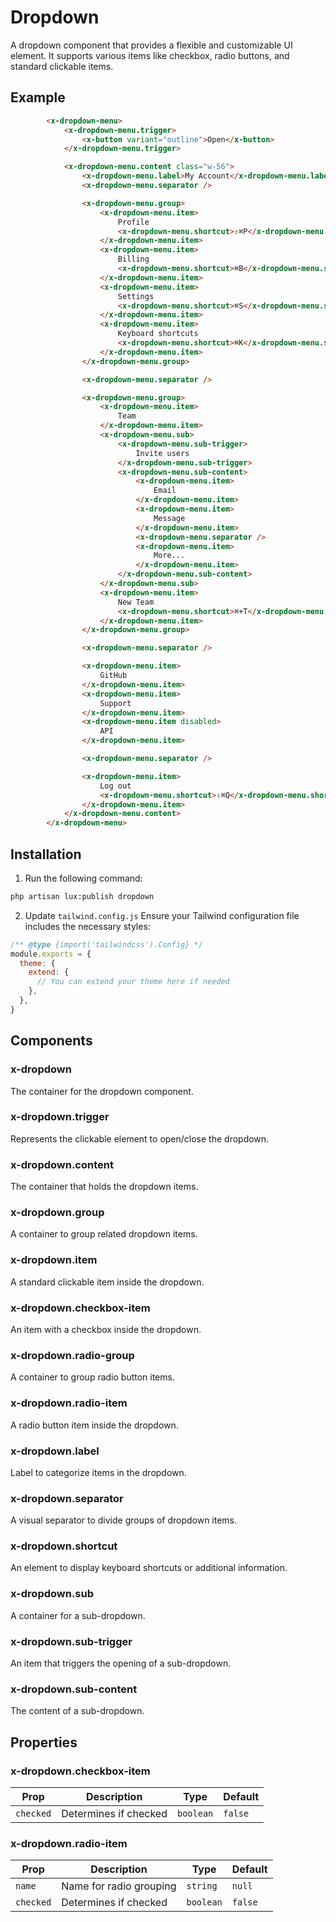 # Dropdown
A dropdown component that provides a flexible and customizable UI element. It supports various items like checkbox, radio buttons, and standard clickable items.

## Example
```html
        <x-dropdown-menu>
            <x-dropdown-menu.trigger>
                <x-button variant="outline">Open</x-button>
            </x-dropdown-menu.trigger>

            <x-dropdown-menu.content class="w-56">
                <x-dropdown-menu.label>My Account</x-dropdown-menu.label>
                <x-dropdown-menu.separator />

                <x-dropdown-menu.group>
                    <x-dropdown-menu.item>
                        Profile
                        <x-dropdown-menu.shortcut>⇧⌘P</x-dropdown-menu.shortcut>
                    </x-dropdown-menu.item>
                    <x-dropdown-menu.item>
                        Billing
                        <x-dropdown-menu.shortcut>⌘B</x-dropdown-menu.shortcut>
                    </x-dropdown-menu.item>
                    <x-dropdown-menu.item>
                        Settings
                        <x-dropdown-menu.shortcut>⌘S</x-dropdown-menu.shortcut>
                    </x-dropdown-menu.item>
                    <x-dropdown-menu.item>
                        Keyboard shortcuts
                        <x-dropdown-menu.shortcut>⌘K</x-dropdown-menu.shortcut>
                    </x-dropdown-menu.item>
                </x-dropdown-menu.group>

                <x-dropdown-menu.separator />

                <x-dropdown-menu.group>
                    <x-dropdown-menu.item>
                        Team
                    </x-dropdown-menu.item>
                    <x-dropdown-menu.sub>
                        <x-dropdown-menu.sub-trigger>
                            Invite users
                        </x-dropdown-menu.sub-trigger>
                        <x-dropdown-menu.sub-content>
                            <x-dropdown-menu.item>
                                Email
                            </x-dropdown-menu.item>
                            <x-dropdown-menu.item>
                                Message
                            </x-dropdown-menu.item>
                            <x-dropdown-menu.separator />
                            <x-dropdown-menu.item>
                                More...
                            </x-dropdown-menu.item>
                        </x-dropdown-menu.sub-content>
                    </x-dropdown-menu.sub>
                    <x-dropdown-menu.item>
                        New Team
                        <x-dropdown-menu.shortcut>⌘+T</x-dropdown-menu.shortcut>
                    </x-dropdown-menu.item>
                </x-dropdown-menu.group>

                <x-dropdown-menu.separator />

                <x-dropdown-menu.item>
                    GitHub
                </x-dropdown-menu.item>
                <x-dropdown-menu.item>
                    Support
                </x-dropdown-menu.item>
                <x-dropdown-menu.item disabled>
                    API
                </x-dropdown-menu.item>

                <x-dropdown-menu.separator />

                <x-dropdown-menu.item>
                    Log out
                    <x-dropdown-menu.shortcut>⇧⌘Q</x-dropdown-menu.shortcut>
                </x-dropdown-menu.item>
            </x-dropdown-menu.content>
        </x-dropdown-menu>
```

## Installation

1. Run the following command:

```bash
php artisan lux:publish dropdown
```

2. Update `tailwind.config.js`
Ensure your Tailwind configuration file includes the necessary styles:

```js
/** @type {import('tailwindcss').Config} */
module.exports = {
  theme: {
    extend: {
      // You can extend your theme here if needed
    },
  },
}
```

## Components

### x-dropdown
The container for the dropdown component.

### x-dropdown.trigger
Represents the clickable element to open/close the dropdown.

### x-dropdown.content
The container that holds the dropdown items.

### x-dropdown.group
A container to group related dropdown items.

### x-dropdown.item
A standard clickable item inside the dropdown.

### x-dropdown.checkbox-item
An item with a checkbox inside the dropdown.

### x-dropdown.radio-group
A container to group radio button items.

### x-dropdown.radio-item
A radio button item inside the dropdown.

### x-dropdown.label
Label to categorize items in the dropdown.

### x-dropdown.separator
A visual separator to divide groups of dropdown items.

### x-dropdown.shortcut
An element to display keyboard shortcuts or additional information.

### x-dropdown.sub
A container for a sub-dropdown.

### x-dropdown.sub-trigger
An item that triggers the opening of a sub-dropdown.

### x-dropdown.sub-content
The content of a sub-dropdown.

## Properties

### x-dropdown.checkbox-item
| Prop      | Description              | Type      | Default |
|-----------|--------------------------|-----------|---------|
| `checked` | Determines if checked    | `boolean` | `false` |

### x-dropdown.radio-item
| Prop      | Description              | Type      | Default |
|-----------|--------------------------|-----------|---------|
| `name`    | Name for radio grouping  | `string`  | `null`  |
| `checked` | Determines if checked    | `boolean` | `false` |